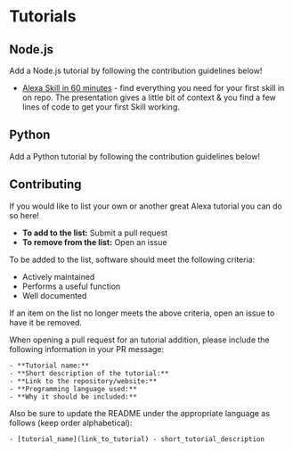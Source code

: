 # Tutorials

## Node.js
Add a Node.js tutorial by following the contribution guidelines below!
- [Alexa Skill in 60 minutes](https://github.com/finanzcheck/alexa-workshop) - find everything you need for your first skill in on repo. The presentation gives a little bit of context & you find a few lines of code to get your first Skill working.

## Python
Add a Python tutorial by following the contribution guidelines below!

## Contributing

If you would like to list your own or another great Alexa tutorial you can do so here!

- **To add to the list:** Submit a pull request
- **To remove from the list:** Open an issue

To be added to the list, software should meet the following criteria:

- Actively maintained
- Performs a useful function
- Well documented

If an item on the list no longer meets the above criteria, open an issue to have it be removed.

When opening a pull request for an tutorial addition, please include the following information in your PR message:
```
- **Tutorial name:**
- **Short description of the tutorial:**
- **Link to the repository/website:**
- **Programming language used:**
- **Why it should be included:**
```

Also be sure to update the README under the appropriate language as follows (keep order alphabetical):

```
- [tutorial_name](link_to_tutorial) - short_tutorial_description
```
